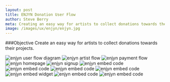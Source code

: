 ```yaml
---
layout: post
title: ENJYN Donation User Flow
author: Steve Berry
meta: Creating an easy way for artists to collect donations towards their projects.
image: /images/ux/enjyn/enjyn.jpg
---
```


###Objective
Create an easy way for artists to collect donations towards their projects.


<img src="/images/ux/enjyn/process.jpg" alt="enjyn user flow diagram" class="scale-with-grid"/>

<img src="/images/ux/enjyn/artist-flow.jpg" alt="enjyn artist flow" class="scale-with-grid"/>

<img src="/images/ux/enjyn/payment.jpg" alt="enjyn payment flow" class="scale-with-grid"/>

<img src="/images/ux/enjyn/e1.jpg" alt="enjyn homepage" class="scale-with-grid"/>
<img src="/images/ux/enjyn/e2.jpg" alt="enjyn signup" class="scale-with-grid"/>
<img src="/images/ux/enjyn/e3.jpg" alt="enjyn embed code" class="scale-with-grid"/>
<img src="/images/ux/enjyn/e4.jpg" alt="enjyn embed code" class="scale-with-grid"/>
<img src="/images/ux/enjyn/status.jpg" alt="enjyn embed code" class="scale-with-grid"/>
<img src="/images/ux/enjyn/dashboard.jpg" alt="enjyn embed code" class="scale-with-grid"/>
<img src="/images/ux/enjyn/embed.jpg" alt="enjyn embed widget" class="scale-with-grid"/>
<img src="/images/ux/enjyn/donation.jpg" alt="enjyn embed code" class="scale-with-grid"/>
<img src="/images/ux/enjyn/confirm.jpg" alt="enjyn embed code" class="scale-with-grid"/>